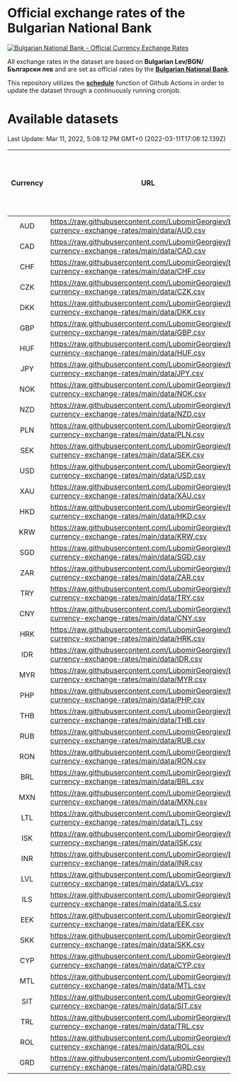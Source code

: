 # Official exchange rates of the Bulgarian National Bank

[![Bulgarian National Bank - Official Currency Exchange Rates](https://github.com/LubomirGeorgiev/bnb-currency-exchange-rates/actions/workflows/update-rates.yml/badge.svg?branch=main)](https://github.com/LubomirGeorgiev/bnb-currency-exchange-rates/actions/workflows/update-rates.yml)

All exchange rates in the dataset are based on **Bulgarian Lev/BGN/Български лев** and are set as official rates by the [**Bulgarian National Bank**](https://www.bnb.bg/Statistics/StExternalSector/StExchangeRates/StERForeignCurrencies/index.htm?toLang=_EN).

This repository utilizes the [**schedule**](https://docs.github.com/en/actions/reference/events-that-trigger-workflows) function of Github Actions in order to update the dataset through a continuously running cronjob.

# Available datasets

<!-- START LINKS (DO NOT EVER FU*ING DELETE THIS COMMENT FOR THE LOVE OF YOUR LIFE!!! IF YOU ARE CURIOS HOW IT WORKS, YOU CAN HAVE A LOOK AT ./src/updateReadme.ts) -->

Last Update: Mar 11, 2022, 5:08:12 PM GMT+0 (2022-03-11T17:08:12.139Z)

| Currency | URL                                                                                             | Number of records | Number of missing days that were filled in |
| :------: | ----------------------------------------------------------------------------------------------- | :---------------: | :----------------------------------------: |
|   AUD    | https://raw.githubusercontent.com/LubomirGeorgiev/bnb-currency-exchange-rates/main/data/AUD.csv |       8066        |                    2487                    |
|   CAD    | https://raw.githubusercontent.com/LubomirGeorgiev/bnb-currency-exchange-rates/main/data/CAD.csv |       8066        |                    2487                    |
|   CHF    | https://raw.githubusercontent.com/LubomirGeorgiev/bnb-currency-exchange-rates/main/data/CHF.csv |       8066        |                    2487                    |
|   CZK    | https://raw.githubusercontent.com/LubomirGeorgiev/bnb-currency-exchange-rates/main/data/CZK.csv |       8066        |                    2487                    |
|   DKK    | https://raw.githubusercontent.com/LubomirGeorgiev/bnb-currency-exchange-rates/main/data/DKK.csv |       8066        |                    2487                    |
|   GBP    | https://raw.githubusercontent.com/LubomirGeorgiev/bnb-currency-exchange-rates/main/data/GBP.csv |       8066        |                    2487                    |
|   HUF    | https://raw.githubusercontent.com/LubomirGeorgiev/bnb-currency-exchange-rates/main/data/HUF.csv |       8066        |                    2487                    |
|   JPY    | https://raw.githubusercontent.com/LubomirGeorgiev/bnb-currency-exchange-rates/main/data/JPY.csv |       8066        |                    2487                    |
|   NOK    | https://raw.githubusercontent.com/LubomirGeorgiev/bnb-currency-exchange-rates/main/data/NOK.csv |       8066        |                    2487                    |
|   NZD    | https://raw.githubusercontent.com/LubomirGeorgiev/bnb-currency-exchange-rates/main/data/NZD.csv |       8066        |                    2487                    |
|   PLN    | https://raw.githubusercontent.com/LubomirGeorgiev/bnb-currency-exchange-rates/main/data/PLN.csv |       8066        |                    2487                    |
|   SEK    | https://raw.githubusercontent.com/LubomirGeorgiev/bnb-currency-exchange-rates/main/data/SEK.csv |       8066        |                    2487                    |
|   USD    | https://raw.githubusercontent.com/LubomirGeorgiev/bnb-currency-exchange-rates/main/data/USD.csv |       8066        |                    2487                    |
|   XAU    | https://raw.githubusercontent.com/LubomirGeorgiev/bnb-currency-exchange-rates/main/data/XAU.csv |       8066        |                    2489                    |
|   HKD    | https://raw.githubusercontent.com/LubomirGeorgiev/bnb-currency-exchange-rates/main/data/HKD.csv |       7764        |                    2396                    |
|   KRW    | https://raw.githubusercontent.com/LubomirGeorgiev/bnb-currency-exchange-rates/main/data/KRW.csv |       7764        |                    2396                    |
|   SGD    | https://raw.githubusercontent.com/LubomirGeorgiev/bnb-currency-exchange-rates/main/data/SGD.csv |       7764        |                    2396                    |
|   ZAR    | https://raw.githubusercontent.com/LubomirGeorgiev/bnb-currency-exchange-rates/main/data/ZAR.csv |       7764        |                    2396                    |
|   TRY    | https://raw.githubusercontent.com/LubomirGeorgiev/bnb-currency-exchange-rates/main/data/TRY.csv |       6246        |                    1926                    |
|   CNY    | https://raw.githubusercontent.com/LubomirGeorgiev/bnb-currency-exchange-rates/main/data/CNY.csv |       6126        |                    1890                    |
|   HRK    | https://raw.githubusercontent.com/LubomirGeorgiev/bnb-currency-exchange-rates/main/data/HRK.csv |       6126        |                    1890                    |
|   IDR    | https://raw.githubusercontent.com/LubomirGeorgiev/bnb-currency-exchange-rates/main/data/IDR.csv |       6126        |                    1890                    |
|   MYR    | https://raw.githubusercontent.com/LubomirGeorgiev/bnb-currency-exchange-rates/main/data/MYR.csv |       6126        |                    1890                    |
|   PHP    | https://raw.githubusercontent.com/LubomirGeorgiev/bnb-currency-exchange-rates/main/data/PHP.csv |       6126        |                    1890                    |
|   THB    | https://raw.githubusercontent.com/LubomirGeorgiev/bnb-currency-exchange-rates/main/data/THB.csv |       6126        |                    1890                    |
|   RUB    | https://raw.githubusercontent.com/LubomirGeorgiev/bnb-currency-exchange-rates/main/data/RUB.csv |       6116        |                    1887                    |
|   RON    | https://raw.githubusercontent.com/LubomirGeorgiev/bnb-currency-exchange-rates/main/data/RON.csv |       6067        |                    1872                    |
|   BRL    | https://raw.githubusercontent.com/LubomirGeorgiev/bnb-currency-exchange-rates/main/data/BRL.csv |       5156        |                    1593                    |
|   MXN    | https://raw.githubusercontent.com/LubomirGeorgiev/bnb-currency-exchange-rates/main/data/MXN.csv |       5156        |                    1593                    |
|   LTL    | https://raw.githubusercontent.com/LubomirGeorgiev/bnb-currency-exchange-rates/main/data/LTL.csv |       5146        |                    1575                    |
|   ISK    | https://raw.githubusercontent.com/LubomirGeorgiev/bnb-currency-exchange-rates/main/data/ISK.csv |       5073        |                    1572                    |
|   INR    | https://raw.githubusercontent.com/LubomirGeorgiev/bnb-currency-exchange-rates/main/data/INR.csv |       4787        |                    1477                    |
|   LVL    | https://raw.githubusercontent.com/LubomirGeorgiev/bnb-currency-exchange-rates/main/data/LVL.csv |       4785        |                    1465                    |
|   ILS    | https://raw.githubusercontent.com/LubomirGeorgiev/bnb-currency-exchange-rates/main/data/ILS.csv |       4061        |                    1256                    |
|   EEK    | https://raw.githubusercontent.com/LubomirGeorgiev/bnb-currency-exchange-rates/main/data/EEK.csv |       4002        |                    1228                    |
|   SKK    | https://raw.githubusercontent.com/LubomirGeorgiev/bnb-currency-exchange-rates/main/data/SKK.csv |       2972        |                    914                     |
|   CYP    | https://raw.githubusercontent.com/LubomirGeorgiev/bnb-currency-exchange-rates/main/data/CYP.csv |       2906        |                    890                     |
|   MTL    | https://raw.githubusercontent.com/LubomirGeorgiev/bnb-currency-exchange-rates/main/data/MTL.csv |       2604        |                    799                     |
|   SIT    | https://raw.githubusercontent.com/LubomirGeorgiev/bnb-currency-exchange-rates/main/data/SIT.csv |       2544        |                    780                     |
|   TRL    | https://raw.githubusercontent.com/LubomirGeorgiev/bnb-currency-exchange-rates/main/data/TRL.csv |       1818        |                    559                     |
|   ROL    | https://raw.githubusercontent.com/LubomirGeorgiev/bnb-currency-exchange-rates/main/data/ROL.csv |       1697        |                    524                     |
|   GRD    | https://raw.githubusercontent.com/LubomirGeorgiev/bnb-currency-exchange-rates/main/data/GRD.csv |        361        |                    109                     |

<!-- END LINKS (DO NOT EVER FU*ING DELETE THIS COMMENT FOR THE LOVE OF YOUR LIFE!!! IF YOU ARE CURIOS HOW IT WORKS, YOU CAN HAVE A LOOK AT ./src/updateReadme.ts) -->
